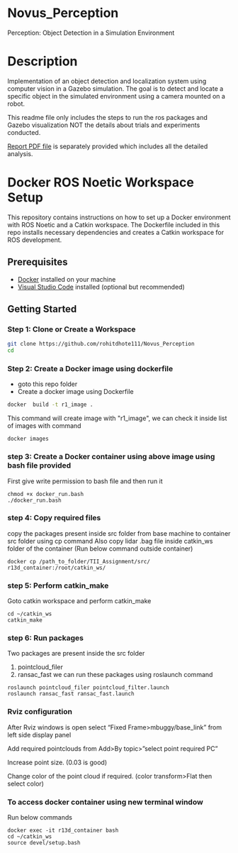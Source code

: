 # Novus_Perception
Perception: Object Detection in a Simulation Environment
# Description
Implementation of an object detection and localization system using computer vision in a
Gazebo simulation. The goal is to detect and locate a specific object in the simulated environment using a camera mounted on a robot.

This readme file only includes the steps to run the ros packages and Gazebo visualization NOT the details about trials and experiments conducted.

[Report PDF file](Report_Novus_Assignment.pdf) is separately provided which includes all the detailed analysis.

# Docker ROS Noetic Workspace Setup

This repository contains instructions on how to set up a Docker environment with ROS Noetic and a Catkin workspace. The Dockerfile included in this repo installs necessary dependencies and creates a Catkin workspace for ROS development.

## Prerequisites

- [Docker](https://docs.docker.com/get-docker/) installed on your machine
- [Visual Studio Code](https://code.visualstudio.com/) installed (optional but recommended)

## Getting Started

### Step 1: Clone or Create a Workspace
```bash
git clone https://github.com/rohitdhote111/Novus_Perception
cd 
```
### Step 2: Create a Docker image using dockerfile

- goto this repo folder 
- Create a docker image using Dockerfile

```bash 
docker  build -t r1_image .
```
This command will create image with "r1_image", we can check it inside list of images with command
```
docker images
```
### step 3: Create a Docker container using above image using bash file provided

First give write permission to bash file and then run it

```
chmod +x docker_run.bash
./docker_run.bash
```

### step 4: Copy required files

copy the packages present inside src folder from base machine to container src folder using cp command
Also copy lidar .bag file inside catkin_ws folder of the container
(Run below command outside container)

```
docker cp /path_to_folder/TII_Assignment/src/ r13d_container:/root/catkin_ws/
```

### step 5: Perform catkin_make

Goto catkin workspace and perform catkin_make 

```
cd ~/catkin_ws
catkin_make
```

### step 6: Run packages
  Two packages are present inside the src folder
 1. pointcloud_filer
 2. ransac_fast
we can run these packages using roslaunch command
```
roslaunch pointcloud_filer pointcloud_filter.launch
roslaunch ransac_fast ransac_fast.launch
```
### Rviz configuration
After Rviz windows is open select “Fixed Frame>mbuggy/base_link” from left side display panel

Add required pointclouds from Add>By topic>”select point required PC”

Increase point size. (0.03 is good)

Change color of the point cloud if required. (color transform>Flat then select color)


### To access docker container using new terminal window
Run below commands
```
docker exec -it r13d_container bash
cd ~/catkin_ws
source devel/setup.bash
